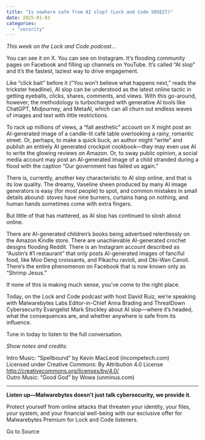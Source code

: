 ```yaml
---
title: "Is nowhere safe from AI slop? (Lock and Code S05E27)"
date: 2025-01-03
categories: 
  - "security"
---
```


_This week on the Lock and Code podcast…_

You can see it on X. You can see on Instagram. It’s flooding community pages on Facebook and filling up channels on YouTube. It’s called “AI slop” and it’s the fastest, laziest way to drive engagement.

Like “click bait” before it (“You won’t believe what happens next,” reads the trickster headline), AI slop can be understood as the latest online tactic in getting eyeballs, clicks, shares, comments, and views. With this go-around, however, the methodology is turbocharged with generative AI tools like ChatGPT, Midjourney, and MetaAI, which can all churn out endless waves of images and text with little restrictions.

To rack up millions of views, a “fall aesthetic” account on X might post an AI-generated image of a candle-lit café table overlooking a rainy, romantic street. Or, perhaps, to make a quick buck, an author might “write” and publish an entirely AI generated crockpot cookbook—they may even use AI to write the glowing reviews on Amazon. Or, to sway public opinion, a social media account may post an AI-generated image of a child stranded during a flood with the caption “Our government has failed us again.”

There is, currently, another key characteristic to AI slop online, and that is its low quality. The dreamy, Vaseline sheen produced by many AI image generators is easy (for most people) to spot, and common mistakes in small details abound: stoves have nine burners, curtains hang on nothing, and human hands sometimes come with extra fingers.

But little of that has mattered, as AI slop has continued to slosh about online.

There are AI-generated children’s books being advertised relentlessly on the Amazon Kindle store. There are unachievable AI-generated crochet designs flooding Reddit. There is an Instagram account described as “Austin’s #1 restaurant” that only posts AI-generated images of fanciful food, like Moo Deng croissants, and Pikachu ravioli, and Obi-Wan Canoli. There’s the entire phenomenon on Facebook that is now known only as “Shrimp Jesus.”

If none of this is making much sense, you’ve come to the right place.

Today, on the Lock and Code podcast with host David Ruiz, we’re speaking with Malwarebytes Labs Editor-in-Chief Anna Brading and ThreatDown Cybersecurity Evangelist Mark Stockley about AI slop—where it’s headed, what the consequences are, and whether anywhere is safe from its influence.

Tune in today to listen to the full conversation.

_Show notes and credits:_

Intro Music: “Spellbound” by Kevin MacLeod (incompetech.com)  
Licensed under Creative Commons: By Attribution 4.0 License  
http://creativecommons.org/licenses/by/4.0/  
Outro Music: “Good God” by Wowa (unminus.com)

* * *

**Listen up—Malwarebytes doesn’t just talk cybersecurity, we provide it.**

Protect yourself from online attacks that threaten your identity, your files, your system, and your financial well-being with our exclusive offer for Malwarebytes Premium for Lock and Code listeners.

Go to Source
